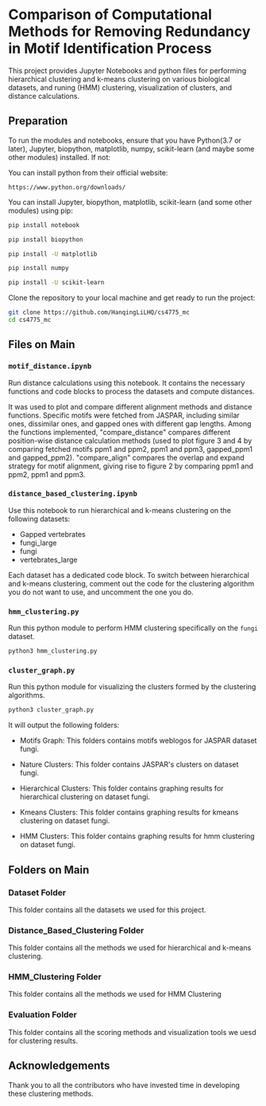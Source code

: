 # Comparison of Computational Methods for Removing Redundancy in Motif Identification Process

This project provides Jupyter Notebooks and python files for performing hierarchical clustering and k-means clustering on various biological datasets, and runing (HMM) clustering, visualization of clusters, and distance calculations.

## Preparation

To run the modules and notebooks, ensure that you have Python(3.7 or later), Jupyter, biopython, matplotlib, numpy, scikit-learn (and maybe some other modules) installed. If not:

You can install python from their official website: 

`https://www.python.org/downloads/`

You can install Jupyter, biopython, matplotlib, scikit-learn (and some other modules) using pip:

```bash
pip install notebook
```
```bash
pip install biopython
```
```bash
pip install -U matplotlib
```
```bash
pip install numpy
```
```bash
pip install -U scikit-learn
```

Clone the repository to your local machine and get ready to run the project:

```bash
git clone https://github.com/HanqingLiLHQ/cs4775_mc
cd cs4775_mc
```

## Files on Main

### `motif_distance.ipynb`

Run distance calculations using this notebook. It contains the necessary functions and code blocks to process the datasets and compute distances.

It was used to plot and compare different alignment methods and distance functions. Specific motifs were fetched from JASPAR, including similar ones, dissimilar ones, and gapped ones with different gap lengths. Among the functions implemented, "compare_distance" compares different position-wise distance calculation methods (used to plot figure 3 and 4 by comparing fetched motifs ppm1 and ppm2, ppm1 and ppm3, gapped_ppm1 and gapped_ppm2). "compare_align" compares the overlap and expand strategy for motif alignment, giving rise to figure 2 by comparing ppm1 and ppm2, ppm1 and ppm3.

### `distance_based_clustering.ipynb`

Use this notebook to run hierarchical and k-means clustering on the following datasets:
- Gapped vertebrates
- fungi_large
- fungi
- vertebrates_large

Each dataset has a dedicated code block. To switch between hierarchical and k-means clustering, comment out the code for the clustering algorithm you do not want to use, and uncomment the one you do.

### `hmm_clustering.py`

Run this python module to perform HMM clustering specifically on the `fungi` dataset.

```bash
python3 hmm_clustering.py
```

### `cluster_graph.py`

Run this python module for visualizing the clusters formed by the clustering algorithms. 
```bash
python3 cluster_graph.py
```
It will output the following folders:
- Motifs Graph: This folders contains motifs weblogos for JASPAR dataset fungi.

- Nature Clusters: This folder contains JASPAR's clusters on dataset fungi.

- Hierarchical Clusters: This folder contains graphing results for hierarchical clustering on dataset fungi.

- Kmeans Clusters: This folder contains graphing results for kmeans clustering on dataset fungi.

- HMM Clusters: This folder contains graphing results for hmm clustering on dataset fungi.

## Folders on Main

### Dataset Folder

This folder contains all the datasets we used for this project.

### Distance_Based_Clustering Folder

This folder contains all the methods we used for hierarchical and k-means clustering.

### HMM_Clustering Folder

This folder contains all the methods we used for HMM Clustering

### Evaluation Folder

This folder contains all the scoring methods and visualization tools we uesd for clustering results.

## Acknowledgements

Thank you to all the contributors who have invested time in developing these clustering methods.
